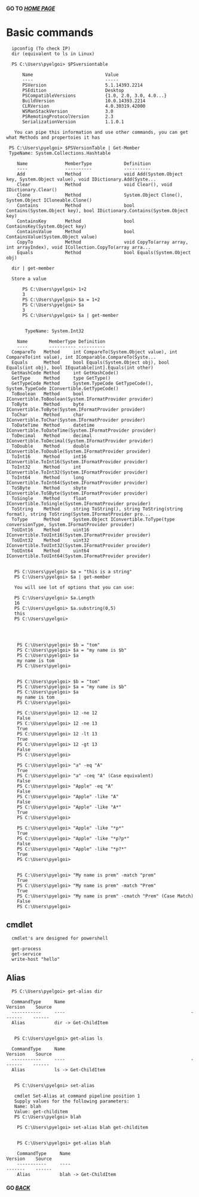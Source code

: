 #### GO TO *[HOME PAGE](index.md)*

# Basic commands


      ipconfig (To check IP)
      dir (equivalent to ls in Linux)
      
      PS C:\Users\pyelgoi> $PSversiontable

          Name                           Value
          ----                           -----
          PSVersion                      5.1.14393.2214
          PSEdition                      Desktop
          PSCompatibleVersions           {1.0, 2.0, 3.0, 4.0...}
          BuildVersion                   10.0.14393.2214
          CLRVersion                     4.0.30319.42000
          WSManStackVersion              3.0
          PSRemotingProtocolVersion      2.3
          SerializationVersion           1.1.0.1
          
       You can pipe this information and use other commands, you can get what Methods and propertoies it has
       
     PS C:\Users\pyelgoi> $PSVersionTable | Get-Member
     TypeName: System.Collections.Hashtable

        Name              MemberType            Definition
        ----              ----------            ----------
        Add               Method                void Add(System.Object key, System.Object value), void IDictionary.Add(Syste...
        Clear             Method                void Clear(), void IDictionary.Clear()
        Clone             Method                System.Object Clone(), System.Object ICloneable.Clone()
        Contains          Method                bool Contains(System.Object key), bool IDictionary.Contains(System.Object key)
        ContainsKey       Method                bool ContainsKey(System.Object key)
        ContainsValue     Method                bool ContainsValue(System.Object value)
        CopyTo            Method                void CopyTo(array array, int arrayIndex), void ICollection.CopyTo(array arra...
        Equals            Method                bool Equals(System.Object obj)

      dir | get-member
      
      Store a value 
          
          PS C:\Users\pyelgoi> 1+2
          3
          PS C:\Users\pyelgoi> $a = 1+2
          PS C:\Users\pyelgoi> $a
          3
          PS C:\Users\pyelgoi> $a | get-member


           TypeName: System.Int32

        Name        MemberType Definition
        ----        ---------- ----------
      CompareTo   Method     int CompareTo(System.Object value), int CompareTo(int value), int IComparable.CompareTo(Syste...
      Equals      Method     bool Equals(System.Object obj), bool Equals(int obj), bool IEquatable[int].Equals(int other)
      GetHashCode Method     int GetHashCode()
      GetType     Method     type GetType()
      GetTypeCode Method     System.TypeCode GetTypeCode(), System.TypeCode IConvertible.GetTypeCode()
      ToBoolean   Method     bool IConvertible.ToBoolean(System.IFormatProvider provider)
      ToByte      Method     byte IConvertible.ToByte(System.IFormatProvider provider)
      ToChar      Method     char IConvertible.ToChar(System.IFormatProvider provider)
      ToDateTime  Method     datetime IConvertible.ToDateTime(System.IFormatProvider provider)
      ToDecimal   Method     decimal IConvertible.ToDecimal(System.IFormatProvider provider)
      ToDouble    Method     double IConvertible.ToDouble(System.IFormatProvider provider)
      ToInt16     Method     int16 IConvertible.ToInt16(System.IFormatProvider provider)
      ToInt32     Method     int IConvertible.ToInt32(System.IFormatProvider provider)
      ToInt64     Method     long IConvertible.ToInt64(System.IFormatProvider provider)
      ToSByte     Method     sbyte IConvertible.ToSByte(System.IFormatProvider provider)
      ToSingle    Method     float IConvertible.ToSingle(System.IFormatProvider provider)
      ToString    Method     string ToString(), string ToString(string format), string ToString(System.IFormatProvider pro...
      ToType      Method     System.Object IConvertible.ToType(type conversionType, System.IFormatProvider provider)
      ToUInt16    Method     uint16 IConvertible.ToUInt16(System.IFormatProvider provider)
      ToUInt32    Method     uint32 IConvertible.ToUInt32(System.IFormatProvider provider)
      ToUInt64    Method     uint64 IConvertible.ToUInt64(System.IFormatProvider provider) 
      
      
       PS C:\Users\pyelgoi> $a = "this is a string"
       PS C:\Users\pyelgoi> $a | get-member 
       
       You will see lot of options that you can use:
       
       PS C:\Users\pyelgoi> $a.Length
       16
       PS C:\Users\pyelgoi> $a.substring(0,5)
       this
       PS C:\Users\pyelgoi>

      
      
        
        PS C:\Users\pyelgoi> $b = "tom"
        PS C:\Users\pyelgoi> $a = "my name is $b"
        PS C:\Users\pyelgoi> $a
        my name is tom
        PS C:\Users\pyelgoi>
        
        
        PS C:\Users\pyelgoi> $b = "tom"
        PS C:\Users\pyelgoi> $a = "my name is $b"
        PS C:\Users\pyelgoi> $a
        my name is tom
        PS C:\Users\pyelgoi>
        
        PS C:\Users\pyelgoi> 12 -ne 12
        False
        PS C:\Users\pyelgoi> 12 -ne 13
        True
        PS C:\Users\pyelgoi> 12 -lt 13
        True
        PS C:\Users\pyelgoi> 12 -gt 13
        False
        PS C:\Users\pyelgoi>
        
        PS C:\Users\pyelgoi> "a" -eq "A"
        True
        PS C:\Users\pyelgoi> "a" -ceq "A" (Case equivalent)
        False
        PS C:\Users\pyelgoi> "Apple" -eq "A"
        False
        PS C:\Users\pyelgoi> "Apple" -like "A"
        False
        PS C:\Users\pyelgoi> "Apple" -like "A*"
        True
        PS C:\Users\pyelgoi>
        
        PS C:\Users\pyelgoi> "Apple" -like "*p*"
        True
        PS C:\Users\pyelgoi> "Apple" -like "*p?p*"
        False
        PS C:\Users\pyelgoi> "Apple" -like "*p?*"
        True
        PS C:\Users\pyelgoi>
        
        
        PS C:\Users\pyelgoi> "My name is prem" -match "prem"
        True
        PS C:\Users\pyelgoi> "My name is prem" -match "Prem"
        True
        PS C:\Users\pyelgoi> "My name is prem" -cmatch "Prem" (Case Match)
        False
        PS C:\Users\pyelgoi>
        
##  cmdlet

      cmdlet's are designed for powershell
      
      get-process
      get-service
      write-host "hello"
      
      
##   Alias

      PS C:\Users\pyelgoi> get-alias dir

      CommandType     Name                                               Version    Source
      -----------     ----                                               -------    ------
      Alias           dir -> Get-ChildItem


       PS C:\Users\pyelgoi> get-alias ls

      CommandType     Name                                               Version    Source
      -----------     ----                                               -------    ------
      Alias           ls -> Get-ChildItem
      
      
       PS C:\Users\pyelgoi> set-alias

       cmdlet Set-Alias at command pipeline position 1
       Supply values for the following parameters:
       Name: blah
       Value: get-childitem
       PS C:\Users\pyelgoi> blah

        PS C:\Users\pyelgoi> set-alias blah get-childitem
        
        
        PS C:\Users\pyelgoi> get-alias blah

        CommandType     Name                                               Version    Source
        -----------     ----                                               -------    ------
        Alias           blah -> Get-ChildItem

          
####  GO *[BACK](index.md)*        
        
    
    
    
    
    
    
    
